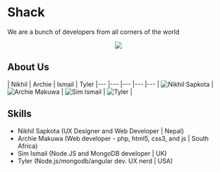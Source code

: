 # Shack

We are a bunch of developers from all corners of the world
<p align="center">
  <img src="http://i.vimeocdn.com/video/465255665_640.jpg"/>
</p>

## About Us 
| Nikhil | Archie | Ismail | Tyler
|--- |--- |--- |--- |---
| ![Nikhil Sapkota](https://media.licdn.com/mpr/mpr/shrink_200_200/p/7/005/06d/198/380d5cd.jpg) | ![Archie Makuwa](https://pbs.twimg.com/profile_images/591981691/icon.png) | ![Sim Ismail](https://media.licdn.com/mpr/mpr/shrink_200_200/p/7/005/08c/262/22146e7.jpg) | ![Tyler](https://media.licdn.com/mpr/mpr/shrink_200_200/p/3/005/03b/293/05fbee6.jpg) |

## Skills
- Nikhil Sapkota (UX Designer and Web Developer | Nepal)
- Archie Makuwa (Web developer - php, html5, css3, and js | South Africa)
- Sim Ismail (Node.JS and MongoDB developer | UK)
- Tyler (Node.js/mongodb/angular dev. UX nerd | USA)
